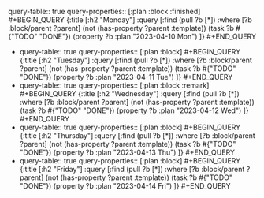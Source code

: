 query-table:: true
query-properties:: [:plan :block :finished]
#+BEGIN_QUERY
{:title [:h2 "Monday"]
 :query [:find (pull ?b [*])
         :where
         [?b :block/parent ?parent]
         (not (has-property ?parent :template))
         (task ?b #{"TODO" "DONE"})
         (property ?b :plan "2023-04-10 Mon")
]}
#+END_QUERY

- query-table:: true
  query-properties:: [:plan :block]
  #+BEGIN_QUERY
  {:title [:h2 "Tuesday"]
   :query [:find (pull ?b [*])
           :where
           [?b :block/parent ?parent]
           (not (has-property ?parent :template))
           (task ?b #{"TODO" "DONE"})
           (property ?b :plan "2023-04-11 Tue")
  ]}
  #+END_QUERY
- query-table:: true
  query-properties:: [:plan :block :remark]
  #+BEGIN_QUERY
  {:title [:h2 "Wednesday"]
   :query [:find (pull ?b [*])
           :where
           [?b :block/parent ?parent]
           (not (has-property ?parent :template))
           (task ?b #{"TODO" "DONE"})
           (property ?b :plan "2023-04-12 Wed")
  ]}
  #+END_QUERY
- query-table:: true
  query-properties:: [:plan :block]
  #+BEGIN_QUERY
  {:title [:h2 "Thursday"]
   :query [:find (pull ?b [*])
           :where
           [?b :block/parent ?parent]
           (not (has-property ?parent :template))
           (task ?b #{"TODO" "DONE"})
           (property ?b :plan "2023-04-13 Thu")
  ]}
  #+END_QUERY
- query-table:: true
  query-properties:: [:plan :block]
  #+BEGIN_QUERY
  {:title [:h2 "Friday"]
   :query [:find (pull ?b [*])
           :where
           [?b :block/parent ?parent]
           (not (has-property ?parent :template))
           (task ?b #{"TODO" "DONE"})
           (property ?b :plan "2023-04-14 Fri")
  ]}
  #+END_QUERY